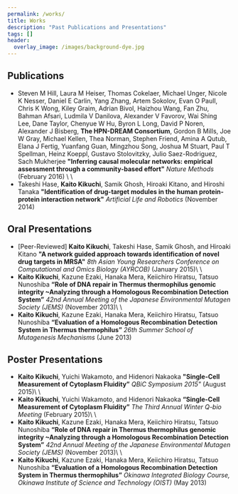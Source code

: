 ```yaml
---
permalink: /works/
title: Works
description: "Past Publications and Presentations"
tags: []
header:
  overlay_image: /images/background-dye.jpg
---
```


## Publications

- Steven M Hill, Laura M Heiser, Thomas Cokelaer, Michael Unger, Nicole K Nesser, Daniel E Carlin, Yang Zhang, Artem Sokolov,	Evan O Paull, Chris K Wong, Kiley Graim, Adrian Bivol, Haizhou Wang, Fan Zhu, Bahman Afsari, Ludmila V Danilova, Alexander V Favorov, Wai Shing Lee, Dane Taylor, Chenyue W Hu,	Byron L Long, David P Noren, Alexander J Bisberg, **The HPN-DREAM Consortium**, Gordon B Mills, Joe W Gray,	Michael Kellen, Thea Norman, Stephen Friend, Amina A Qutub, Elana J Fertig, Yuanfang Guan, Mingzhou Song, Joshua M Stuart, Paul T Spellman, Heinz Koeppl, Gustavo Stolovitzky, Julio Saez-Rodriguez, Sach Mukherjee **"Inferring causal molecular networks: empirical assessment through a community-based effort"** *Nature Methods* (February 2016)
\\
\\
- Takeshi Hase, **Kaito Kikuchi**, Samik Ghosh, Hiroaki Kitano, and Hiroshi Tanaka **"Identification of drug-target modules in the human protein-protein interaction network"** *Artificial Life and Robotics* (November 2014)


## Oral Presentations

- [Peer-Reviewed] **Kaito Kikuchi**, Takeshi Hase, Samik Ghosh, and Hiroaki Kitano **"A network guided approach towards identification of novel drug targets in MRSA"** *8th Asian Young Researchers Conference on Computational and Omics Biology (AYRCOB)* (January 2015)\\
\\
- **Kaito Kikuchi**, Kazune Ezaki, Hanaka Mera, Keiichiro Hiratsu, Tatsuo Nunoshiba **“Role of DNA repair in Thermus thermophilus genomic integrity ~Analyzing through a Homologous Recombination Detection System”** *42nd Annual Meeting of the Japanese Environmental Mutagen Society (JEMS)* (November 2013)\\
\\
- **Kaito Kikuchi**, Kazune Ezaki, Hanaka Mera, Keiichiro Hiratsu, Tatsuo Nunoshiba **“Evaluation of a Homologous Recombination Detection System in Thermus thermophilus”** *26th Summer School of Mutagenesis Mechanisms* (June 2013) 

## Poster Presentations

- **Kaito Kikuchi**, Yuichi Wakamoto, and Hidenori Nakaoka **"Single-Cell Measurement of Cytoplasm Fluidity”** *QBiC Symposium 2015"* (August 2015)\\
\\
- **Kaito Kikuchi**, Yuichi Wakamoto, and Hidenori Nakaoka **“Single-Cell Measurement of Cytoplasm Fluidity”** *The Third Annual Winter Q-bio Meeting* (February 2015)\\
\\
- **Kaito Kikuchi**, Kazune Ezaki, Hanaka Mera, Keiichiro Hiratsu, Tatsuo Nunoshiba **“Role of DNA repair in Thermus thermophilus genomic integrity ~Analyzing through a Homologous Recombination Detection System”** *42nd Annual Meeting of the Japanese Environmental Mutagen Society (JEMS)* (November 2013)\\
\\
- **Kaito Kikuchi**, Kazune Ezaki, Hanaka Mera, Keiichiro Hiratsu, Tatsuo Nunoshiba **“Evaluation of a Homologous Recombination Detection System in Thermus thermophilus”** *Okinawa Integrated Biology Course, Okinawa Institute of Science and Technology (OIST)*  (May 2013)
